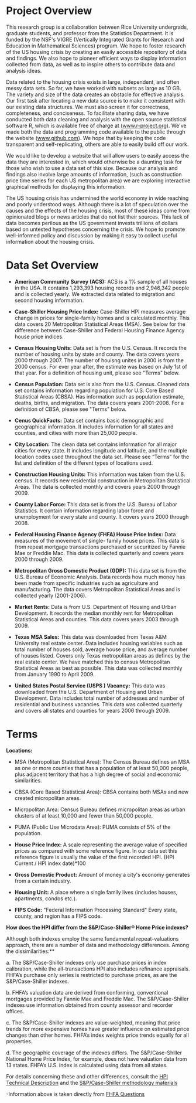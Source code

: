 Project Overview
==================

This research group is a collaboration between Rice University undergrads, graduate students, and professor from the Statistics Department. It is funded by the NSF's VIGRE (Vertically Integrated Grants for Research and Education in Mathematical Sciences) program. We hope to foster research of the US housing crisis by creating an easily accessible repository of data and findings. We also hope to pioneer efficient ways to display information collected from data, as well as to inspire others to contribute data and analysis ideas.  

Data related to the housing crisis exists in large, independent, and often messy data sets. So far, we have worked with subsets as large as 10 GB. The variety and size of the data creates an obstacle for effective analysis.  Our first task after locating a new data source is to make it consistent with our existing data structures. We must also screen it for correctness, completeness, and conciseness. To facilitate sharing data, we have conducted both data cleaning and analysis with the open source statistical software R, which is available free of charge at (www.r-project.org). We've made both the data and programming code available to the public through the website (www.github.com). We hope that by keeping the code transparent and self-replicating, others are able to easily build off our work.  

We would like to develop a website that will allow users to easily access the data they are interested in, which would otherwise be a daunting task for those who wish to use a data set of this size. Because our analysis and findings also involve large amounts of information, (such as construction price time series for each US metropolitan area) we are exploring interactive graphical methods for displaying this information.  

The US housing crisis has undermined the world economy in wide reaching and poorly understood ways.  Although there is a lot of speculation over the causes and the effects of the housing crisis, most of these ideas come from opinionated blogs or news articles that do not list their sources.  This lack of data becomes perilous as the US government invests trillions of dollars based on untested hypotheses concerning the crisis. We hope to promote well-informed policy and discussion by making it easy to collect useful information about the housing crisis.


Data Set Overview
======================

* **American Community Survey (ACS):** ACS is a 1% sample of all houses in the USA. It contains 1,293,393 housing records and 2,946,342 people and is collected yearly. We extracted data related to migration and second  housing information.  

* **Case-Shiller Housing Price Index:** Case-Shiller HPI measures average change in prices for single-family homes and is calculated monthly. This data covers 20 Metropolitan Statistical Areas (MSA). See below for the difference between Case-Shiller and Federal Housing Finance Agency house price indices.  

* **Census Housing Units:** Data set is from the U.S. Census. It records the number of housing units by state and county. The data covers years 2000 through 2007. The number of houisng unites in 2000 is from the 2000 census. For ever year after, the estimate was based on July 1st of that year. For a definition of housing unit, please see "Terms" below.  

* **Census Population:** Data set is also from the U.S. Census. Cleaned data set contains information regarding population for U.S. Core Based Statistical Areas (CBSA). Has information such as population estimate, deaths, births, and migration. The data covers years 2001-2008. For a definition of CBSA, please see "Terms" below.  

* **Cenus QuickFacts:** Data set contains basic demographic and geographical information. It includes information for all states and counties, and cities with more than 25,000 people.  

* **City Location:** The clean data set contains information for all major cities for every state. It includes longitude and latitude, and the multiple location codes used throughout the data set. Please see “Terms” for the list and definition of the different types of locations used.  

* **Construction Housing Units:** This information was taken from the U.S. census. It records new residential construction in Metropolitan Statistical Areas. The data is collected monthly and covers years 2000 through 2009.  

* **County Labor Force:** This data set is from the U.S. Bureau of Labor Statistics. It contain information regarding labor force and unemployment for every state and county. It covers years 2000 through 2008.  

* **Federal Housing Finance Agency (FHFA) House Price Index:** Data measures of the movement of single- family house prices. This data is from repeat mortgage transactions purchased or securitized by Fannie Mae or Freddie Mac. This data is collected quarterly and covers years 2000 through 2009.  

* **Metropolitan Gross Domestic Product (GDP):** This data set is from the U.S. Bureau of Economic Analysis. Data records how much money has been made from specific industries such as agriculture and manufacturing. The data covers Metropolitan Statistical Areas and is collected yearly (2001-2006).  

* **Market Rents:** Data is from U.S. Department of Housing and Urban Development. It records the median monthly rent for Metropolitan Statistical Areas and counties.  This data covers years 2003 through 2009.  

* **Texas MSA Sales:** This data was downloaded from Texas A&M University real estate center. Data includes housing variables such as total number of houses sold, average house price, and average number of houses listed. Covers only Texas metropolitan areas as defines by the real estate center. We have matched this to census Metropolitan Statistical Areas as best as possible. This data was collected monthly from January 1990 to April 2009.  

* **United States Postal Service (USPS ) Vacancy:** This data was downloaded from the U.S. Department of Housing and Urban Development. Data includes total number of addresses and number of residential and business vacancies. This data was collected quarterly and covers all states and counties for years 2006 through 2009.  

Terms
======================

**Locations:**

* MSA (Metropolitan Statistical Area): The Census Bureau defines an MSA as one or more counties that has a population of at least 50,000 people, plus adjacent territory that has a high degree of social and economic similarities.
* CBSA (Core Based Statistical Area): CBSA contains both MSAs and new created micropolitan areas.
* Micropolitan Area: Census Bureau defines micropolitan areas as urban clusters of at least 10,000 and fewer than 50,000 people.
* PUMA (Public Use Microdata Area): PUMA consists of 5% of the population.
* **House Price Index:** A scale representing the average value of specified prices as compared with some reference figure. In our data set this reference figure is usually the value of the first recorded HPI. (HPI Current / HPI index date)*100  

* **Gross Domestic Product:** Amount of money a city's economy generates from a certain industry.  

* **Housing Unit:** A place where a single family lives (includes houses, apartments, condos etc.).  

* **FIPS Code:** "Federal Information Processing Standard" Every state, county, and region has a FIPS code.  


**How does the HPI differ from the S&P/Case-Shiller® Home Price indexes?**

Although both indexes employ the same fundamental repeat-valuations approach, there are a number of data and methodology differences. Among the dissimilarities:**

a. The S&P/Case-Shiller indexes only use purchase prices in index calibration, while the all-transactions HPI also includes refinance appraisals. FHFA’s purchase only series is restricted to purchase prices, as are the S&P/Case-Shiller indexes.

b. FHFA’s valuation data are derived from conforming, conventional mortgages provided by Fannie Mae and Freddie Mac. The S&P/Case-Shiller indexes use information obtained from county assessor and recorder offices.

c. The S&P/Case-Shiller indexes are value-weighted, meaning that price trends for more expensive homes have greater influence on estimated price changes than other homes. FHFA’s index weights price trends equally for all properties.

d. The geographic coverage of the indexes differs. The S&P/Case-Shiller National Home Price Index, for example, does not have valuation data from 13 states. FHFA’s U.S. index is calculated using data from all states.

For details concerning these and other differences, consult the [HPI Technical Description](http:**//www.fhfa.gov/webfiles/896/hpi_tech.pdf) and the [S&P/Case-Shiller methodology materials](http:**//www.macromarkets.com/csi_housing/documents/tech_discussion.pdf)

-Information above is taken directly from [FHFA Questions](http:**//www.fhfa.gov/Default.aspx?Page=196)


